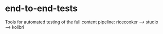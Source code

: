 # end-to-end-tests

Tools for automated testing of the full content pipeline: ricecooker --> studio --> kolibri


